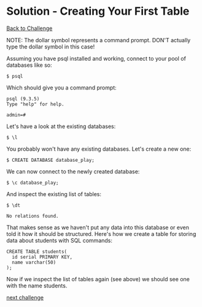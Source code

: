 # Solution - Creating Your First Table

[Back to Challenge](../04_creating_your_first_table.md)

NOTE: The dollar symbol represents a command prompt. DON'T actually type the dollar symbol in this case!

Assuming you have psql installed and working, connect to your pool of databases like so:

    $ psql

Which should give you a command prompt:

    psql (9.3.5)
    Type "help" for help.

    admin=#

Let's have a look at the existing databases:

    $ \l

You probably won't have any existing databases. Let's create a new one:

    $ CREATE DATABASE database_play;

We can now connect to the newly created database:

    $ \c database_play;

And inspect the existing list of tables:

    $ \dt

    No relations found.

That makes sense as we haven't put any data into this database or even told it how it should be structured. Here's how we create a table for storing data about students with SQL commands:

    CREATE TABLE students(
      id serial PRIMARY KEY,
      name varchar(50)
    );

Now if we inspect the list of tables again (see above) we should see one with the name students.

[next challenge](../05_manipulating_table_data.md)
